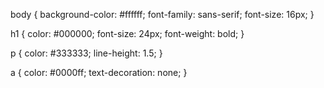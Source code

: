 body {
  background-color: #ffffff;
  font-family: sans-serif;
  font-size: 16px;
}

h1 {
  color: #000000;
  font-size: 24px;
  font-weight: bold;
}

p {
  color: #333333;
  line-height: 1.5;
}

a {
  color: #0000ff;
  text-decoration: none;
}
